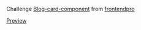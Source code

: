 ﻿Challenge [Blog-card-component](https://www.frontendpro.dev/frontend-coding-challenges/blog-card-component-bBI5CtACFbEmwqF4LHJU) from [frontendpro](https://www.frontendpro.dev/)

 [Preview](https://triosp.github.io/blog-card-components)
